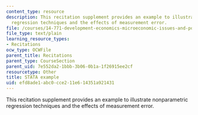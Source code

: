 ```yaml
---
content_type: resource
description: This recitation supplement provides an example to illustrate nonparametric
  regression techniques and the effects of measurement error.
file: /courses/14-771-development-economics-microeconomic-issues-and-policy-models-fall-2008/efd8ade1abc0cce211e614351a921431_rec1_data.do
file_type: text/plain
learning_resource_types:
- Recitations
ocw_type: OCWFile
parent_title: Recitations
parent_type: CourseSection
parent_uid: 7e552da2-1bbb-3b06-0b1a-1f26915ee2cf
resourcetype: Other
title: STATA example
uid: efd8ade1-abc0-cce2-11e6-14351a921431
---
```

This recitation supplement provides an example to illustrate nonparametric regression techniques and the effects of measurement error.

